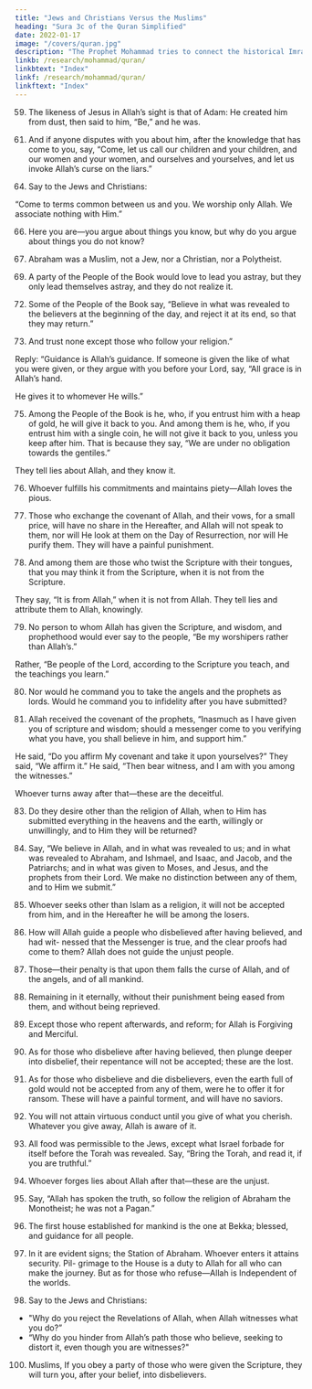 ```yaml
---
title: "Jews and Christians Versus the Muslims"
heading: "Sura 3c of the Quran Simplified"
date: 2022-01-17
image: "/covers/quran.jpg"
description: "The Prophet Mohammad tries to connect the historical Imran family to his Islam."
linkb: /research/mohammad/quran/
linkbtext: "Index"
linkf: /research/mohammad/quran/
linkftext: "Index"
---
```



59. The likeness of Jesus in Allah’s sight is that of Adam: He created him from dust, then
said to him, “Be,” and he was. 

<!-- 60. The truth is from your Lord, so do not be of those who doubt. -->

61. And if anyone disputes with you about him, after the knowledge that has come to you, say, “Come, let us call our children and your children, and our women and your women, and ourselves and yourselves, and let us invoke Allah’s curse on the liars.”


<!-- 62. This is the narrative of truth: there is no god but Allah. Allah is the Mighty, the Wise.

63. But if they turn away—Allah knows the corrupt. -->

64. Say to the Jews and Christians: 

“Come to terms common between us and you. We worship only Allah. We associate nothing with Him.” 

<!-- And if they turn away, say, “Bear witness that we have submitted.” -->

<!-- 65. O People of the Book! Why do you argue about Abraham, when the Torah and the Gospel were not revealed until after him? 

Will you not reason? -->

66. Here you are—you argue about things you know, but why do you argue about things you do not know?

67. Abraham was a Muslim, not a Jew, nor a Christian, nor a Polytheist.

<!-- 68. The people most deserving of Abraham are those who followed him, and this prophet,
and those who believe. -->

69. A party of the People of the Book would love to lead you astray, but they only lead themselves astray, and they do not realize it.

<!-- 70. O People of the Book! Why do you reject the revelations of Allah, even as you witness?

71. O People of the Book! Why do you confound the truth with falsehood, and knowingly conceal the truth? -->

72. Some of the People of the Book say, “Believe in what was revealed to the believers at the beginning of the day, and reject it at its
end, so that they may return.”

73. And trust none except those who follow your religion.” 

Reply: “Guidance is Allah’s guidance. If someone is given the like of what you were given, or they argue with you before your Lord, say, “All grace is in Allah’s hand.

He gives it to whomever He wills.”

<!-- 74. He specifies His mercy for whomever He wills.  -->

75. Among the People of the Book is he, who, if you entrust him with a heap of gold, he will give it back to you. And among them is he, who, if you entrust him with a single coin, he will not give it back to you, unless you keep after him. That is because they say, “We are
under no obligation towards the gentiles.”

They tell lies about Allah, and they know it.

76. Whoever fulfills his commitments and maintains piety—Allah loves the pious.

77. Those who exchange the covenant of Allah, and their vows, for a small price, will have no share in the Hereafter, and Allah will not speak to them, nor will He look at them on the Day of Resurrection, nor will He purify them. They will have a painful punishment.

78. And among them are those who twist the Scripture with their tongues, that you may think it from the Scripture, when it is not from the Scripture. 

They say, “It is from Allah,” when it is not from Allah. They tell lies and attribute them to Allah, knowingly.

79. No person to whom Allah has given the Scripture, and wisdom, and prophethood would ever say to the people, “Be my worshipers rather than Allah’s.” 

Rather, “Be people of the Lord, according to the Scripture you teach, and the teachings you learn.”

80. Nor would he command you to take the angels and the prophets as lords. Would he command you to infidelity after you have submitted?

81. Allah received the covenant of the prophets, “Inasmuch as I have given you of scripture and wisdom; should a messenger come to you verifying what you have, you shall believe in him, and support him.” 

He said, “Do you affirm My covenant and take it upon yourselves?” They said, “We affirm it.” He said, “Then bear witness, and I am with you among the witnesses.”

Whoever turns away after that—these are the deceitful.

83. Do they desire other than the religion of Allah, when to Him has submitted everything in the heavens and the earth, willingly or unwillingly, and to Him they will be returned?

84. Say, “We believe in Allah, and in what was revealed to us; and in what was revealed to
Abraham, and Ishmael, and Isaac, and Jacob, and the Patriarchs; and in what was given to
Moses, and Jesus, and the prophets from their Lord. We make no distinction between
any of them, and to Him we submit.”

85. Whoever seeks other than Islam as a religion, it will not be accepted from him, and in
the Hereafter he will be among the losers.

86. How will Allah guide a people who disbelieved after having believed, and had wit-
nessed that the Messenger is true, and the clear proofs had come to them? Allah does
not guide the unjust people.

87. Those—their penalty is that upon them falls the curse of Allah, and of the angels, and of all mankind.

88. Remaining in it eternally, without their punishment being eased from them, and
without being reprieved.

89. Except those who repent afterwards, and reform; for Allah is Forgiving and Merciful.

90. As for those who disbelieve after having believed, then plunge deeper into disbelief,
their repentance will not be accepted; these are the lost.

91. As for those who disbelieve and die disbelievers, even the earth full of gold would not
be accepted from any of them, were he to offer it for ransom. These will have a painful
torment, and will have no saviors.

92. You will not attain virtuous conduct until you give of what you cherish. Whatever you
give away, Allah is aware of it.

93. All food was permissible to the Jews, except what Israel forbade for itself before the Torah was revealed. Say, “Bring the Torah, and read it, if you are truthful.”

94. Whoever forges lies about Allah after that—these are the unjust.

95. Say, “Allah has spoken the truth, so follow the religion of Abraham the Monotheist; he was not a Pagan.”

96. The first house established for mankind is the one at Bekka; blessed, and guidance for all
people.

97. In it are evident signs; the Station of Abraham. Whoever enters it attains security. Pil-
grimage to the House is a duty to Allah for all who can make the journey. But as for those
who refuse—Allah is Independent of the worlds.

98. Say to the Jews and Christians:
- "Why do you reject the Revelations of Allah, when Allah witnesses what you do?”
- “Why do you hinder from Allah’s path those who believe, seeking to distort it, even though you are witnesses?"

100. Muslims,  If you obey a party of those who were given the Scripture, they will turn you, after your belief, into disbelievers.

<!-- 101. And how could you disbelieve, when Allah’s revelations are being recited to you, and
among you is His Messenger? Whoever cleaves to Allah has been guided to a straight
path. -->

